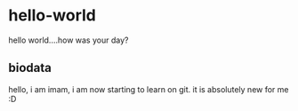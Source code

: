 # hello-world
hello world....how was your day?

## biodata
hello, i am imam, i am now starting to learn on git. it is absolutely new for me :D
